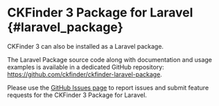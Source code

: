 # CKFinder 3 Package for Laravel {#laravel_package}

CKFinder 3 can also be installed as a Laravel package.

The Laravel Package source code along with documentation and usage examples is available in a dedicated
GitHub repository: https://github.com/ckfinder/ckfinder-laravel-package.

Please use the [GitHub Issues page](https://github.com/ckfinder/ckfinder-laravel-package/issues) to report issues and
submit feature requests for the CKFinder 3 Package for Laravel.